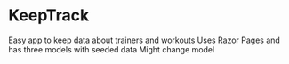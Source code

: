 # KeepTrack

Easy app to keep data about trainers and workouts
Uses Razor Pages and has three models with seeded data
Might change model 
